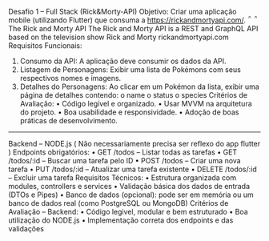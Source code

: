 Desafio 1 – Full Stack (Rick&Morty-API)
Objetivo:
Criar uma aplicação mobile (utilizando Flutter) que consuma a https://rickandmortyapi.com/.


 	The Rick and Morty API
The Rick and Morty API is a REST and GraphQL API based on the television show Rick and Morty
rickandmortyapi.com
Requisitos Funcionais:
1.	Consumo da API: A aplicação deve consumir os dados da API.
2.	Listagem de Personagens: Exibir uma lista de Pokémons com seus respectivos nomes e imagens.
3.	Detalhes do Personagens: Ao clicar em um Pokémon da lista, exibir uma página de detalhes contendo:
o	name
o	status
o	species
Critérios de Avaliação:
•	Código legível e organizado.
•	Usar MVVM na arquitetura do projeto.
•	Boa usabilidade e responsividade.
•	Adoção de boas práticas de desenvolvimento.
________________________________________
Backend – NODE.js ( Não necessariamente precisa ser reflexo do app flutter )
Endpoints obrigatórios:
•	GET /todos – Listar todas as tarefas
•	GET /todos/:id – Buscar uma tarefa pelo ID
•	POST /todos – Criar uma nova tarefa
•	PUT /todos/:id – Atualizar uma tarefa existente
•	DELETE /todos/:id – Excluir uma tarefa
Requisitos Técnicos:
•	Estrutura organizada com modules, controllers e services
•	Validação básica dos dados de entrada (DTOs e Pipes)
•	Banco de dados (opcional): pode ser em memória ou um banco de dados real (como PostgreSQL ou MongoDB)
Critérios de Avaliação – Backend:
•	Código legivel, modular e bem estruturado
•	Boa utilização do  NODE.js
•	Implementação correta dos endpoints e das validações
